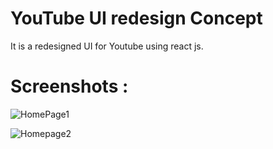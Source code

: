 # YouTube UI redesign Concept
It is a redesigned UI for Youtube using react js. 


# Screenshots :




![HomePage1](https://user-images.githubusercontent.com/52662298/112272463-3ebb8780-8ca2-11eb-969e-dafb7991998e.png)


![Homepage2](https://user-images.githubusercontent.com/52662298/112273242-20a25700-8ca3-11eb-9ced-3b27bd8b16dd.png)
